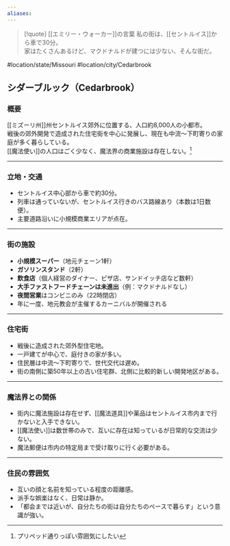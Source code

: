 ```yaml
---
aliases:
---
```

> [!quote] [[エミリー・ウォーカー]]の言葉
> 私の街は、[[セントルイス]]から車で30分。  
> 家はたくさんあるけど、マクドナルドが建つには少ない、そんな街だ。

#location/state/Missouri  #location/city/Cedarbrook  
## シダーブルック（Cedarbrook）

### 概要
[[ミズーリ州]]州セントルイス郊外に位置する、人口約8,000人の小都市。  
戦後の郊外開発で造成された住宅街を中心に発展し、現在も中流〜下町寄りの家庭が多く暮らしている。  
[[魔法使い]]の人口はごく少なく、魔法界の商業施設は存在しない。[^1]

---

### 立地・交通
- セントルイス中心部から車で約30分。
- 列車は通っていないが、セントルイス行きのバス路線あり（本数は1日数便）。
- 主要道路沿いに小規模商業エリアが点在。

---

### 街の施設
- **小規模スーパー**（地元チェーン1軒）
- **ガソリンスタンド**（2軒）
- **飲食店**（個人経営のダイナー、ピザ店、サンドイッチ店など数軒）
- **大手ファストフードチェーンは未進出**（例：マクドナルドなし）
- **夜間営業**はコンビニのみ（22時閉店）
- 年に一度、地元教会が主催するカーニバルが開催される

---

### 住宅街
- 戦後に造成された郊外型住宅地。
- 一戸建てが中心で、庭付きの家が多い。
- 住民層は中流〜下町寄りで、世代交代は遅め。
- 街の南側に築50年以上の古い住宅群、北側に比較的新しい開発地区がある。

---

### 魔法界との関係
- 街内に魔法施設は存在せず、[[魔法道具]]や薬品はセントルイス市内まで行かないと入手できない。
- [[魔法使い]]は数世帯のみで、互いに存在は知っているが日常的な交流は少ない。
- 魔法郵便は市内の特定局まで受け取りに行く必要がある。

---

### 住民の雰囲気
- 互いの顔と名前を知っている程度の距離感。
- 派手な娯楽はなく、日常は静か。
- 「都会までは近いが、自分たちの街は自分たちのペースで暮らす」という意識が強い。

[^1]: プリペッド通りっぽい雰囲気にしたい
